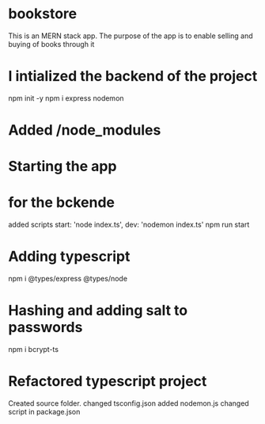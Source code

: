 # bookstore
This is an MERN stack app. The purpose of the app is to enable selling and buying of books through it

# I intialized the backend of the project
npm init -y
npm i express nodemon

# Added /node_modules

# Starting the app
# for the bckende
added scripts start: 'node index.ts', dev: 'nodemon index.ts'
npm run start 

# Adding typescript
npm i @types/express @types/node

# Hashing and adding salt to passwords
npm i bcrypt-ts

# Refactored typescript project
Created source folder.
changed tsconfig.json
added nodemon.js
changed script in package.json

